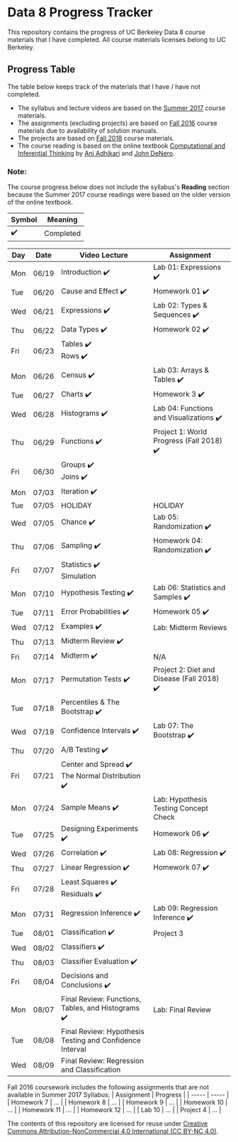 # Data 8 Progress Tracker

This repository contains the progress of UC Berkeley Data 8 course materials that I have completed. All course materials licenses belong to UC Berkeley.

## Progress Table

The table below keeps track of the materials that I have / have not completed.
* The syllabus and lecture videos are based on the [Summer 2017](http://data8.org/su17/) course materials.
* The assignments (excluding projects) are based on [Fall 2016](http://data8.org/fa16/) course materials due to availability of solution manuals. 
* The projects are based on [Fall 2018](http://data8.org/fa18/) course materials. 
* The course reading is based on the online textbook [Computational and Inferential Thinking](https://www.inferentialthinking.com/chapters/intro) by [Ani Adhikari](http://statistics.berkeley.edu/people/ani-adhikari) and [John DeNero](http://denero.org/).


### Note:
The course progress below does not include the syllabus's **Reading** section because the Summer 2017 course readings were based on the older version of the online textbook. 

| Symbol | Meaning |
| --- | --- |
|:heavy_check_mark:| Completed |


|  Day  |  Date  | Video Lecture |  Assignment | 
|  ---  |  ---  | ----- | ---- | 
|  Mon  |  06/19  | Introduction :heavy_check_mark: |  Lab 01: Expressions :heavy_check_mark: | 
|  Tue  |  06/20  | Cause and Effect :heavy_check_mark:| Homework 01 :heavy_check_mark: | 
|  Wed  |  06/21  | Expressions :heavy_check_mark:| Lab 02: Types & Sequences :heavy_check_mark: | 
|  Thu  |  06/22  | Data Types :heavy_check_mark:| Homework 02 :heavy_check_mark: |
|  Fri  |  06/23  | Tables :heavy_check_mark: <br> Rows :heavy_check_mark: |   |
|  Mon  |  06/26  | Census :heavy_check_mark: |  Lab 03: Arrays & Tables :heavy_check_mark: | 
|  Tue  |  06/27  | Charts :heavy_check_mark: |  Homework 3 :heavy_check_mark: | 
|  Wed  |  06/28  | Histograms :heavy_check_mark:|  Lab 04: Functions and Visualizations :heavy_check_mark:|
|  Thu  |  06/29  | Functions :heavy_check_mark: |  Project 1: World Progress (Fall 2018) :heavy_check_mark: |
|  Fri  |  06/30  | Groups :heavy_check_mark: <br> Joins :heavy_check_mark:| |  
|  Mon  |  07/03  | Iteration :heavy_check_mark: ||  
|  Tue  |  07/05  | HOLIDAY  |HOLIDAY|HOLIDAY|
|  Wed  |  07/05  | Chance :heavy_check_mark:| Lab 05: Randomization :heavy_check_mark:|
|  Thu  |  07/06  | Sampling :heavy_check_mark: | Homework 04: Randomization :heavy_check_mark:|
|  Fri  |  07/07  | Statistics :heavy_check_mark: <br> Simulation|   |
|  Mon  |  07/10  | Hypothesis Testing :heavy_check_mark: |  Lab 06: Statistics and Samples :heavy_check_mark: |
|  Tue  |  07/11  | Error Probabilities :heavy_check_mark:|  Homework 05 :heavy_check_mark:|
|  Wed  |  07/12  | Examples :heavy_check_mark: |  Lab: Midterm Reviews |
|  Thu  |  07/13  | Midterm Review :heavy_check_mark: | |
|  Fri  |  07/14  | Midterm :heavy_check_mark: | N/A | 
|  Mon  |  07/17  | Permutation Tests :heavy_check_mark: |  Project 2: Diet and Disease (Fall 2018) :heavy_check_mark:|
|  Tue  |  07/18  | Percentiles & The Bootstrap :heavy_check_mark:| |
|  Wed  |  07/19  | Confidence Intervals :heavy_check_mark: |  Lab 07: The Bootstrap :heavy_check_mark: |
|  Thu  |  07/20  | A/B Testing :heavy_check_mark: |   |
|  Fri  |  07/21  | Center and Spread :heavy_check_mark: <br> The Normal Distribution :heavy_check_mark:|   |
|  Mon  |  07/24  | Sample Means :heavy_check_mark: |  Lab: Hypothesis Testing Concept Check |
|  Tue  |  07/25  | Designing Experiments :heavy_check_mark: | Homework 06 :heavy_check_mark: |
|  Wed  |  07/26  | Correlation :heavy_check_mark: |  Lab 08: Regression :heavy_check_mark: |
|  Thu  |  07/27  | Linear Regression :heavy_check_mark:|  Homework 07 :heavy_check_mark: |
|  Fri  |  07/28  | Least Squares :heavy_check_mark: <br> Residuals :heavy_check_mark: |  |
|  Mon  |  07/31  | Regression Inference :heavy_check_mark:|  Lab 09: Regression Inference :heavy_check_mark:|
|  Tue  |  08/01  | Classification :heavy_check_mark:  | Project 3|
|  Wed  |  08/02  | Classifiers :heavy_check_mark: |  |
|  Thu  |  08/03  | Classifier Evaluation :heavy_check_mark: |  |
|  Fri  |  08/04  | Decisions and Conclusions :heavy_check_mark: |  |
|  Mon  |  08/07  | Final Review: Functions, Tables, and Histograms :heavy_check_mark: | Lab: Final Review |
|  Tue  |  08/08  | Final Review: Hypothesis Testing and Confidence Interval | |
|  Wed  |  08/09  | Final Review: Regression and Classification |  |

Fall 2016 coursework includes the following assignments that are not available in Summer 2017 Syllabus:
| Assignment | Progress |
| ----- | ----- |
| Homework 7 | ... |
| Homework 8 | ... |
| Homework 9 | ... |
| Homework 10 | ... |
| Homework 11 | ... |
| Homework 12 | ... |
| Lab 10 | ... |
| Project 4 | ... |


The contents of this repository are licensed for reuse under [Creative Commons Attribution-NonCommercial 4.0 International (CC BY-NC 4.0)](http://creativecommons.org/licenses/by-nc/4.0/).
